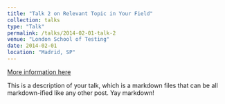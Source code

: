 ```yaml
---
title: "Talk 2 on Relevant Topic in Your Field"
collection: talks
type: "Talk"
permalink: /talks/2014-02-01-talk-2
venue: "London School of Testing"
date: 2014-02-01
location: "Madrid, SP"
---
```


[More information here](http://example2.com)

This is a description of your talk, which is a markdown files that can be all markdown-ified like any other post. Yay markdown!
